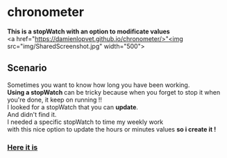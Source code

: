 <h1>chronometer</h1>

<strong>This is a stopWatch with an option to modificate values</strong><br>
<a href="https://damienlopvet.github.io/chronometer/>"<img src="img/SharedScreenshot.jpg" width="500"></a>
<h2> Scenario </h2>
<p>Sometimes you want to know how long you have been working.<br>
<strong>Using a stopWatch </strong>can be tricky because when you forget to stop it when you're done, it keep on running !!<br>
I looked for a stopWatch that you can <strong>update</strong>. <br>
  And didn't find it.<br>
I needed a specific stopWatch to time my weekly work <br>
  with this nice option to update the hours or minutes values
  <strong>so i create it !</strong>
<h3><a href="https://damienlopvet.github.io/chronometer/">Here it is</a></h3>
